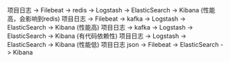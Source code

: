 项目日志 -> Filebeat -> redis -> Logstash -> ElasticSearch -> Kibana (性能高，会影响到redis)
项目日志 -> Filebeat -> kafka -> Logstash -> ElasticSearch -> Kibana  (性能高)
项目日志 -> kafka -> Logstash -> ElasticSearch -> Kibana (有代码依赖性)
项目日志 -> Logstash -> ElasticSearch -> Kibana (性能低)
项目日志 json -> Filebeat -> ElasticSearch -> Kibana